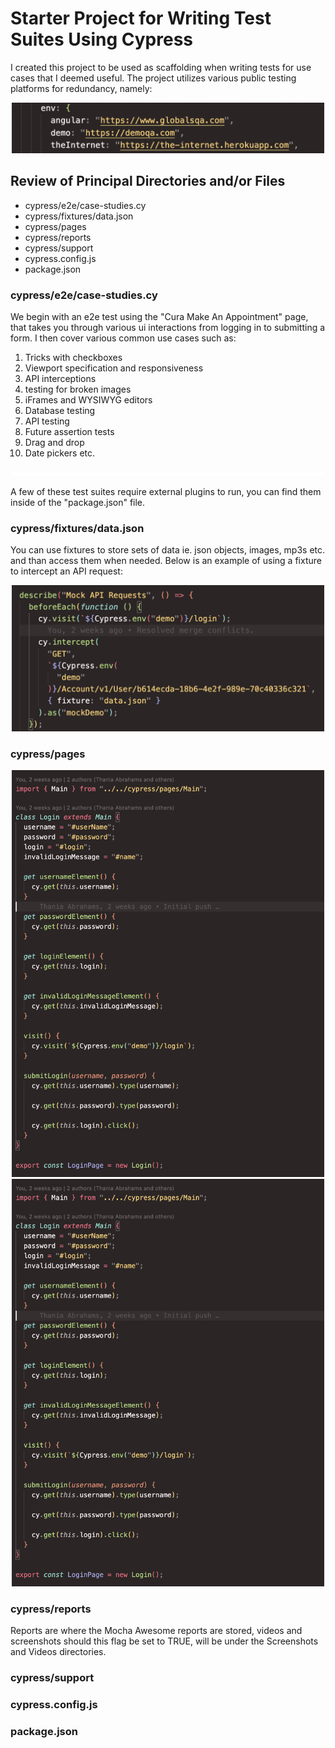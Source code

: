 # Starter Project for Writing Test Suites Using Cypress

I created this project to be used as scaffolding when writing tests for use cases that I deemed useful. The project utilizes various public testing platforms for redundancy, namely:

<div align="center">
  <img src="readme-images/test-sites.png" width="500" title="test sites list">
</div>

## Review of Principal Directories and/or Files

<ul>
  <li>cypress/e2e/case-studies.cy</li>
  <li>cypress/fixtures/data.json</li>
  <li>cypress/pages</li>
  <li>cypress/reports</li>
  <li>cypress/support</li>
  <li>cypress.config.js</li>
  <li>package.json</li>
</ul>

### cypress/e2e/case-studies.cy

We begin with an e2e test using the "Cura Make An Appointment" page, that takes you through various ui interactions from logging in to submitting a form.
I then cover various common use cases such as:

1. Tricks with checkboxes
2. Viewport specification and responsiveness
3. API interceptions
4. testing for broken images
5. iFrames and WYSIWYG editors
6. Database testing
7. API testing
8. Future assertion tests
9. Drag and drop
10. Date pickers etc.

<div align="center">
  <img src="https://github.com/thania-abrahams/cypress-testing/blob/main/readme-images/case-studies-list.gif" width="500" title="case studies list" />
</div>

A few of these test suites require external plugins to run, you can find them inside of the "package.json" file.

### cypress/fixtures/data.json
You can use fixtures to store sets of data ie. json objects, images, mp3s etc. and than access them when needed. Below is an example of using a fixture to intercept an API request:
  
<div align="center">
  <img src="readme-images/fixtures.png" width="500" title="fixture">
</div>

### cypress/pages

<div align="center">
  <img src="readme-images/page-models.png" width="500" title="page object model">
</div>

<div align="center">
  <img src="readme-images/page-models.png" width="500" title="page object model">
</div>

### cypress/reports
Reports are where the Mocha Awesome reports are stored, videos and screenshots should this flag be set to TRUE, will be under the Screenshots and Videos directories.

### cypress/support

### cypress.config.js

### package.json
